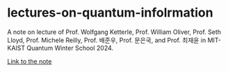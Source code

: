 # lectures-on-quantum-infolrmation
A note on lecture of Prof. Wolfgang Ketterle, Prof. William Oliver, Prof. Seth Lloyd, Prof. Michele Reilly, Prof. 배준우, Prof. 문은국, and Prof. 최재윤 in MIT-KAIST Quantum Winter School 2024.

[Link to the note](https://docs.google.com/document/d/1szKfs2XVEXqDcMN-nGz-RaMdrPG9KG8a4EWGvNA1yDI/edit?usp=sharing)
